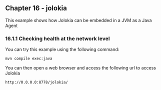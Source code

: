 Chapter 16 - jolokia
--------------------

This example shows how Jolokia can be embedded in a JVM as a Java Agent

### 16.1.1 Checking health at the network level

You can try this example using the following command:

    mvn compile exec:java

You can then open a web browser and access the following url to access Jolokia

    http://0.0.0.0:8778/jolokia/

